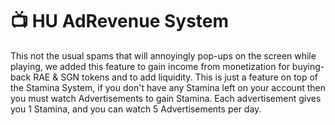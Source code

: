 # 📺 HU AdRevenue System

This not the usual spams that will annoyingly pop-ups on the screen while playing, we added this feature to gain income from monetization for buying-back RAE & SGN tokens and to add liquidity. This is just a feature on top of the Stamina System, if you don't have any Stamina left on your account then you must watch Advertisements to gain Stamina. Each advertisement gives you 1 Stamina, and you can watch 5 Advertisements per day.&#x20;
